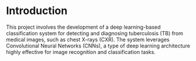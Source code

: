 # Introduction 
This project involves the development of a deep learning-based classification system for detecting and diagnosing tuberculosis (TB) from medical images, such as chest X-rays (CXR). The system leverages Convolutional Neural Networks (CNNs), a type of deep learning architecture highly effective for image recognition and classification tasks.
